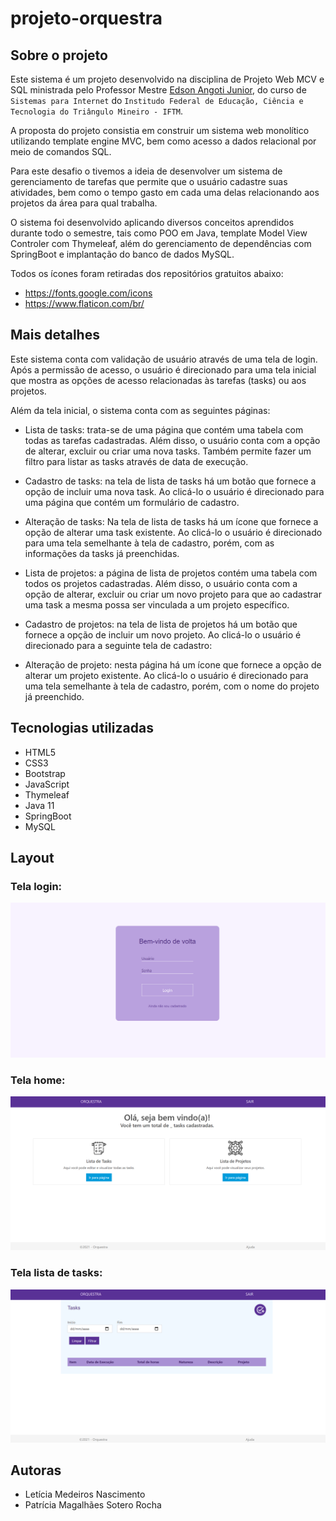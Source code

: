 # projeto-orquestra

## Sobre o projeto

Este sistema é um projeto desenvolvido na disciplina de Projeto Web MCV e SQL ministrada pelo Professor Mestre [Edson Angoti Junior](http://buscatextual.cnpq.br/buscatextual/visualizacv.do;jsessionid=A69127017169F6FC95A211B6E71FBB06.buscatextual_5), do curso de `Sistemas para Internet` do `Institudo Federal de Educação, Ciência e Tecnologia do Triângulo Mineiro - IFTM`.

A proposta do projeto consistia em construir um sistema web monolítico utilizando template engine MVC, bem como acesso a dados relacional por meio de comandos SQL. 

Para este desafio o tivemos a ideia de desenvolver um sistema de gerenciamento de tarefas que permite que o usuário cadastre suas atividades, bem como o tempo gasto em cada uma delas relacionando aos projetos da área para qual trabalha.

O sistema foi desenvolvido aplicando diversos conceitos aprendidos durante todo o semestre, tais como POO em Java, template Model View Controler com Thymeleaf, além do gerenciamento de dependências com SpringBoot e implantação do banco de dados MySQL.

Todos os ícones foram retiradas dos repositórios gratuitos abaixo:

* https://fonts.google.com/icons
* https://www.flaticon.com/br/

## Mais detalhes

Este sistema conta com validação de usuário através de uma tela de login. Após a permissão de acesso, o usuário é direcionado para uma tela inicial que mostra as opções de acesso relacionadas às tarefas (tasks) ou aos projetos.

Além da tela inicial, o sistema conta com as seguintes páginas:

* Lista de tasks: trata-se de uma página que contém uma tabela com todas as tarefas cadastradas. Além disso, o usuário conta com a opção de alterar, excluir ou criar uma nova tasks. Também permite fazer um filtro para listar as tasks através de data de execução.
* Cadastro de tasks: na tela de lista de tasks há um botão que fornece a opção de incluir uma nova task. Ao clicá-lo o usuário é direcionado para uma página que contém um formulário de cadastro.
* Alteração de tasks: Na tela de lista de tasks há um ícone que fornece a opção de alterar uma task existente. Ao clicá-lo o usuário é direcionado para uma tela semelhante à tela de cadastro, porém, com as informações da tasks já preenchidas.

* Lista de projetos: a página de lista de projetos contém uma tabela com todos os projetos cadastradas. Além disso, o usuário conta com a opção de alterar, excluir ou criar um novo projeto para que ao cadastrar uma task a mesma possa ser vinculada a um projeto específico.
* Cadastro de projetos: na tela de lista de projetos há um botão que fornece a opção de incluir um novo projeto. Ao clicá-lo o usuário é direcionado para a seguinte tela de cadastro:
* Alteração de projeto: nesta página há um ícone que fornece a opção de alterar um projeto existente. Ao clicá-lo o usuário é direcionado para uma tela semelhante à tela de cadastro, porém, com o nome do projeto já preenchido.


## Tecnologias utilizadas

* HTML5
* CSS3
* Bootstrap
* JavaScript
* Thymeleaf
* Java 11
* SpringBoot
* MySQL

## Layout

### Tela login:
![Tela login](repo-assets/tela-login.png)

### Tela home:
![Tela home](repo-assets/tela-home.png)

### Tela lista de tasks:
![Tela lista de tasks](repo-assets/tela-tasks.png)


## Autoras

* Letícia Medeiros Nascimento
* Patrícia Magalhães Sotero Rocha

